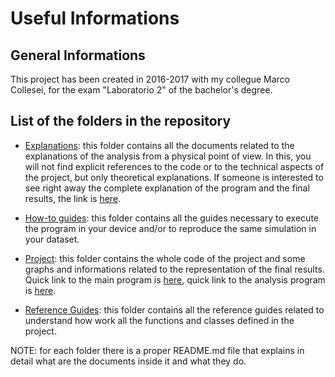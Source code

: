 # Useful Informations 

## General Informations
This project has been created in 2016-2017 with my collegue Marco Collesei, for the exam "Laboratorio 2" of the bachelor's degree.
 
## List of the folders in the repository

- [Explanations](https://github.com/JustWhit3/Particle-class/tree/master/Explanations): this folder contains all the documents related to the explanations of the analysis from a physical point of
view. In this, you will not find explicit references to the code or to the technical aspects of the project, but only theoretical explanations. If someone is interested to see right away the complete explanation of the program and the final results, the link is [here](https://github.com/JustWhit3/Particle-class/blob/master/Explanations/What_my_program_does.md).

- [How-to guides](https://github.com/JustWhit3/Particle-class/tree/master/How-to%20guides): this folder contains all the guides necessary to execute the program in your device and/or to reproduce the same simulation in your dataset.

- [Project](https://github.com/JustWhit3/Particle-class/tree/master/Project): this folder contains the whole code of the project and some graphs and informations related to the representation of the final results. Quick link to the main program is [here](https://github.com/JustWhit3/Particle-class/blob/master/Project/Main.c), quick link to the analysis program is [here](https://github.com/JustWhit3/Particle-class/blob/master/Project/Analisi.c).

- [Reference Guides](https://github.com/JustWhit3/Particle-class/tree/master/Reference%20guides): this folder contains all the reference guides related to understand how work all the functions and classes defined in the project.

NOTE: for each folder there is a proper README.md file that explains in detail what are the documents inside it and what they do.
